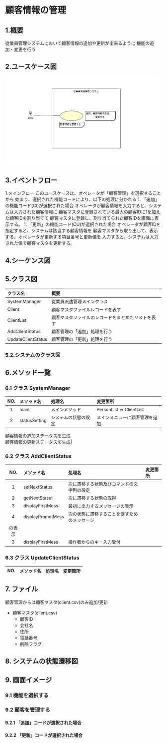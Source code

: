# 顧客情報の管理

## 1.概要
従業員管理システムにおいて顧客情報の追加や更新が出来るように
機能の追加・変更を行う

## 2.ユースケース図
![ユースケース図](jpg/ucd.jpg)

## 3.イベントフロー
1.メインフロー
このユースケースは、オペレータが「顧客管理」を選択することから
始まり、選択された機能コードにより、以下の処理に分かれる
    1. 「追加」の機能コード(CI)が選択された場合
    オペレータが顧客情報を入力すると、システムは入力された顧客情報に
    顧客マスタに登録されている最大の顧客IDに1を加えた顧客IDを割り当てて
    顧客マスタに登録し、割り当てられた顧客IDを画面に表示する。
    1. 「更新」の機能コード(CU)が選択された場合
    オペレータが顧客IDを指定すると、システムは該当する顧客情報を
    顧客マスタから取り出して、表示する。オペレータが更新する項目番号と更新値を
    入力すると、システムは入力された値で顧客マスタを更新する。

## 4.シーケンス図

## 5.クラス図
|クラス名|概要|
|:-------|:---|
|SystemManager|従業員派遣管理メインクラス|
|Client|顧客マスタファイルレコードを表す|
|ClientList|顧客マスタファイルのレコードをまとめたリストを表す|
|AddClientStatus|顧客管理の「追加」処理を行う|
|UpdateClientStatus|顧客管理の「更新」処理を行う|

### 5.2.システムのクラス図

## 6.メソッド一覧

### 6.1 クラス SystemManager
|NO.|メソッド名|処理名|変更箇所|
|:-:|:---------|:-----|:-------|
|1|main|メインメソッド|PersonList => ClientList|
|2|statusSetting|システムの状態の設定|メインメニューに顧客管理を追加<br />
顧客情報の追加ステータスを生成<br />
顧客情報の更新ステータスを生成|

### 6.2 クラス AddClientStatus
|NO.|メソッド名|処理名|変更箇所|
|:-:|:---------|:-----|:-------|
|1|setNextStatus|次に遷移する状態及びコマンドの文字列の設定| |
|2|getNextStasut|次に遷移する状態の取得| |
|3|displayFirstMess|最初に出力するメッセージの表示| |
|4|displayPromotMess|次の状態に遷移することを促すためのメッセージ<br />
の表示| |
|3|displayFirstMess|操作者からのキー入力受付| |

### 6.3 クラス UpdateClientStatus
|NO.|メソッド名|処理名|変更箇所|
|:-:|:---------|:-----|:-------|

## 7. ファイル
顧客管理からは顧客マスタ(client.csv)のみ追加/更新
- 顧客マスタ(client.csv)
	- 顧客ID
	- 会社名
	- 住所
	- 電話番号
	- 削除フラグ

## 8. システムの状態遷移図

## 9. 画面イメージ

### 9.1 機能を選択する

### 9.2 顧客を管理する

#### 9.2.1 「追加」コードが選択された場合

#### 9.2.2 「更新」コードが選択された場合



